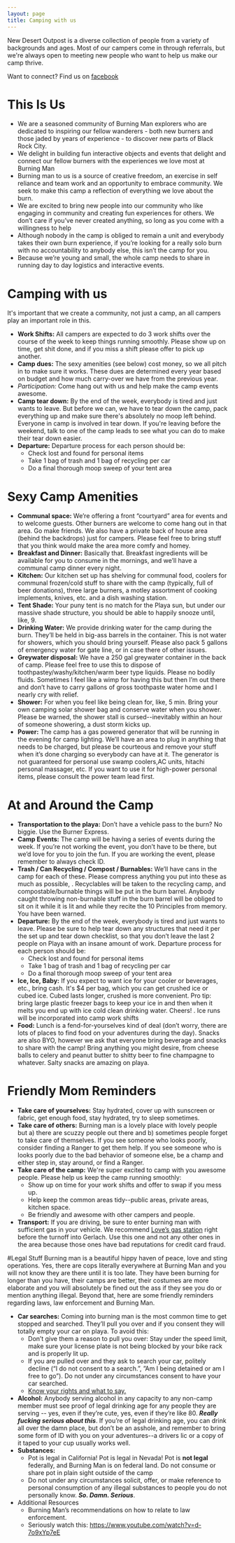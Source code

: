 ```yaml
---
layout: page
title: Camping with us
---
```


New Desert Outpost is a diverse collection of people from a variety of backgrounds and ages. Most of our campers come in through referrals, but we're always open to meeting new people who want to help us make our camp thrive.

Want to connect? Find us on [facebook](https://www.facebook.com/newdesertoutpost)

# This Is Us
* We are a seasoned community of Burning Man explorers who are dedicated to inspiring our fellow wanderers - both new burners and those jaded by years of experience - to discover new parts of Black Rock City.
* We delight in building fun interactive objects and events that delight and connect our fellow burners with the experiences we love most at Burning Man
* Burning man to us is a source of creative freedom, an exercise in self reliance and team work and an opportunity to embrace community. We seek to make this camp a reflection of everything we love about the burn.
* We are excited to bring new people into our community who like engaging in community and creating fun experiences for others. We don’t care if you’ve never created anything, so long as you come with a willingness to help
* Although nobody in the camp is obliged to remain a unit and everybody takes their own burn experience, if you’re looking for a really solo burn with no accountability to anybody else, this isn’t the camp for you.
* Because we’re young and small, the whole camp needs to share in running day to day logistics and interactive events.

# Camping with us

It's important that we create a community, not just a camp, an all campers play an important role in this.

* **Work Shifts:** All campers are expected to do 3 work shifts over the course of the week to keep things running smoothly. Please show up on time, get shit done, and if you miss a shift please offer to pick up another.
* **Camp dues:** The sexy amenities (see below) cost money, so we all pitch in to make sure it works. These dues are determined every year based on budget and how much carry-over we have from the previous year.
* *Participation:* Come hang out with us and help make the camp events awesome.
* **Camp tear down:** By the end of the week, everybody is tired and just wants to leave. But before we can, we have to tear down the camp, pack everything up and make sure there's absolutely no moop left behind. Everyone in camp is involved in tear down. If you're leaving before the weekend, talk to one of the camp leads to see what you can do to make their tear down easier.
* **Departure:** Departure process for each person should be:
  * Check lost and found for personal items
  * Take 1 bag of trash and 1 bag of recycling per car
  * Do a final thorough moop sweep of your tent area


# Sexy Camp Amenities

* **Communal space:** We’re offering a front “courtyard” area for events and to welcome guests. Other burners are welcome to come hang out in that area. Go make friends. We also have a private back of house area (behind the backdrops) just for campers. Please feel free to bring stuff that you think would make the area more comfy and homey.
* **Breakfast and Dinner:** Basically that. Breakfast ingredients will be available for you to consume in the mornings, and we’ll have a communal camp dinner every night.
* **Kitchen:** Our kitchen set up has shelving for communal food, coolers for communal frozen/cold stuff to share with the camp (typically, full of beer donations), three large burners, a motley assortment of cooking implements, knives, etc. and a dish washing station.
* **Tent Shade:** Your puny tent is no match for the Playa sun, but under our massive shade structure, you should be able to happily snooze until, like, 9.
* **Drinking Water:** We provide drinking water for the camp during the burn. They’ll be held in big-ass barrels in the container. This is not water for showers, which you should bring yourself. Please also pack 5 gallons of emergency water for gate line, or in case there of other issues.
* **Greywater disposal:** We have a 250 gal greywater container in the back of camp. Please feel free to use this to dispose of toothpastey/washy/kitchen/warm beer type liquids. Please no bodily fluids. Sometimes I feel like a wimp for having this but then I’m out there and don’t have to carry gallons of gross toothpaste water home and I nearly cry with relief.
* **Shower:** For when you feel like being clean for, like, 5 min. Bring your own camping solar shower bag and conserve water when you shower. Please be warned, the shower stall is cursed--inevitably within an hour of someone showering, a dust storm kicks up.
* **Power:** The camp has a gas powered generator that will be running in the evening for camp lighting. We’ll have an area to plug in anything that needs to be charged, but please be courteous and remove your stuff when it’s done charging so everybody can have at it. The generator is not guaranteed for personal use swamp coolers,AC units, hitachi personal massager, etc. If you want to use it for high-power personal items, please consult the power team lead first.

# At and Around the Camp
* **Transportation to the playa:** Don’t have a vehicle pass to the burn? No biggie. Use the Burner Express.
* **Camp Events:** The camp will be having a series of events during the week. If you’re not working the event, you don’t have to be there, but we’d love for you to join the fun. If you are working the event, please remember to always check ID.
* **Trash / Can Recycling / Compost / Burnables:** We’ll have cans in the camp for each of these. Please compress anything you put into these as much as possible, . Recyclables will be taken to the recycling camp, and compostable/burnable things will be put in the burn barrel. Anybody caught throwing non-burnable stuff in the burn barrel will be obliged to sit on it while it is lit and while they recite the 10 Principles from memory. You have been warned.
* **Departure:** By the end of the week, everybody is tired and just wants to leave. Please be sure to help tear down any structures that need it per the set up and tear down checklist, so that you don’t leave the last 2 people on Playa with an insane amount of work. Departure process for each person should be:
  * Check lost and found for personal items
  * Take 1 bag of trash and 1 bag of recycling per car
  * Do a final thorough moop sweep of your tent area
* **Ice, Ice, Baby:** If you expect to want ice for your cooler or beverages, etc., bring cash. It's $4 per bag, which you can get crushed ice or cubed ice. Cubed lasts longer, crushed is more convenient. Pro tip: bring large plastic freezer bags to keep your ice in and then when it melts you end up with ice cold clean drinking water. Cheers! . Ice runs will be incorporated into camp work shifts
* **Food:** Lunch is a fend-for-yourselves kind of deal (don’t worry, there are lots of places to find food on your adventures during the day). Snacks are also BYO, however we ask that everyone bring beverage and snacks to share with the camp! Bring anything you might desire, from cheese balls to celery and peanut butter to shitty beer to fine champagne to whatever. Salty snacks are amazing on playa.

# Friendly Mom Reminders

* **Take care of yourselves:** Stay hydrated, cover up with sunscreen or fabric, get enough food, stay hydrated, try to sleep sometimes.
* **Take care of others:** Burning man is a lovely place with lovely people but a) there are scuzzy people out there and b) sometimes people forget to take care of themselves. If you see someone who looks poorly, consider finding a Ranger to get them help. If you see someone who is looks poorly due to the bad behavior of someone else, be a champ and either step in, stay around, or find a Ranger.
* **Take care of the camp:** We're super excited to camp with you awesome people. Please help us keep the camp running smoothly:
  * Show up on time for your work shifts and offer to swap if you mess up.
  * Help keep the common areas tidy--public areas, private areas, kitchen space.
  * Be friendly and awesome with other campers and people.
* **Transport:** If you are driving, be sure to enter burning man with sufficient gas in your vehicle. We recommend [Love’s gas station](https://www.google.com/maps/place/Love's+Travel+Stop/@40.213232,-120.261851,8z/data=!4m15!1m9!2m8!1slove's+gas+station!3m6!1slove's+gas+station!2sGerlach,+NV+89412!3s0x809fb25d9546944f:0xd0558e212d1d9022!4m2!1d-119.3567677!2d40.6516223!3m4!1s0x0:0x583c8b2cc7d33907!8m2!3d39.6179208!4d-119.2665482) right before the turnoff into Gerlach. Use this one and not any other ones in the area because those ones have bad reputations for credit card fraud.


#Legal Stuff
Burning man is a beautiful hippy haven of peace, love and sting operations. Yes, there are cops literally everywhere at Burning Man and you will not know they are there until it is too late. They have been burning for longer than you have, their camps are better, their costumes are more elaborate and you will absolutely be fined out the ass if they see you do or mention anything illegal. Beyond that, here are some friendly reminders regarding laws, law enforcement and Burning Man.

* **Car searches:** Coming into burning man is the most common time to get stopped and searched. They’ll pull you over and if you consent they will totally empty your car on playa. To avoid this:
  * Don’t give them a reason to pull you over: Stay under the speed limit, make sure your license plate is not being blocked by your bike rack and is properly lit up.
  * If you are pulled over and they ask to search your car, politely decline (“I do not consent to a search.”, ”Am I being detained or am I free to go”). Do not under any circumstances consent to have your car searched.
  * [Know your rights and what to say.](https://www.aclunc.org/our-work/know-your-rights/your-rights-and-police)
* **Alcohol:** Anybody serving alcohol in any capacity to any non-camp member must see proof of legal drinking age for any people they are serving -- yes, even if they’re cute, yes, even if they’re like 80. ***Really fucking serious about this***. If you’re of legal drinking age, you can drink all over the damn place, but don’t be an asshole, and remember to bring some form of ID with you on your adventures--a drivers lic or a copy of it taped to your cup usually works well.
* **Substances:**
  * Pot is legal in California! Pot is legal in Nevada! Pot is **not legal** federally, and Burning Man is on federal land. Do not consume or share pot in plain sight outside of the camp
  * Do not under any circumstances solicit, offer, or make reference to personal consumption of any illegal substances to people you do not personally know. ***So. Damn. Serious***.
* Additional Resources
  * Burning Man’s recommendations on how to relate to law enforcement.
  * Seriously watch this: https://www.youtube.com/watch?v=d-7o9xYp7eE